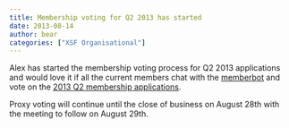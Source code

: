 ```yaml
---
title: Membership voting for Q2 2013 has started
date: 2013-08-14
author: bear
categories: ["XSF Organisational"]
---
```


Alex has started the membership voting process for Q2 2013 applications and would love it if all the current members chat with the [memberbot](%20xmpp:memberbot@xmpp.org) and vote on the [2013 Q2 membership applications](http://wiki.xmpp.org/web/Membership_Applications_Q2_2013).

Proxy voting will continue until the close of business on August 28th with the meeting to follow on August 29th.
